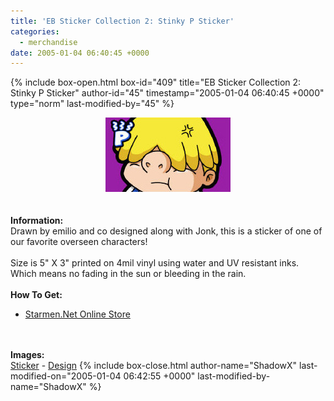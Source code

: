 ```yaml
---
title: 'EB Sticker Collection 2: Stinky P Sticker'
categories:
  - merchandise
date: 2005-01-04 06:40:45 +0000
---
```

{% include box-open.html box-id="409" title="EB Sticker Collection 2: Stinky P Sticker" author-id="45" timestamp="2005-01-04 06:40:45 +0000" type="norm" last-modified-by="45" %}
	<center>
	<img src="/merchandise/images/smn_ebsc2sp_title.jpg" border="0" alt="EB Sticker Collection 2: Stinky P Sticker" />
	</center>
	<br /><br />
	<b>Information:</b>
	<br />
	Drawn by emilio and co designed along with Jonk, this is a sticker of one of our 
	favorite overseen characters!
	<br /><br />
	Size is 5" X 3" printed on 4mil vinyl using water and UV resistant inks. Which means 
	no fading in the sun or bleeding in the rain.
	<br /><br />
	<b>How To Get:</b>
	<br />
	<ul>
	<li><a href="http://www.cafeshops.com/starmen.7940650">Starmen.Net Online Store</a></li>
	</ul>
	<br /><br />
	<b>Images:</b>
	<br />
	<a href="/merchandise/images/smn_ebsc2sp_sticker.jpg">Sticker</a> - <a href="/merchandise/images/smn_ebsc2sp_design.jpg">Design</a>
{% include box-close.html author-name="ShadowX" last-modified-on="2005-01-04 06:42:55 +0000" last-modified-by-name="ShadowX" %}
